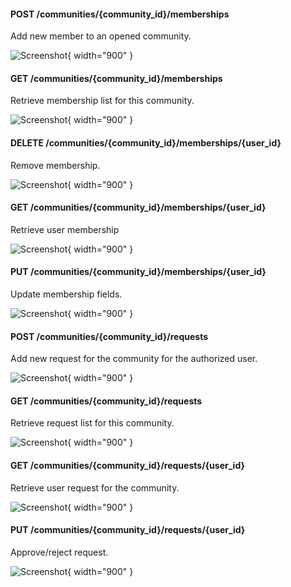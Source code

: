 #### POST  /communities/{community_id}/memberships    
Add new member to an opened community.    

![Screenshot](/docs/img/post_communities_community_id_memberships.png){ width="900" }


#### GET /communities/{community_id}/memberships
Retrieve membership list for this community.

![Screenshot](/docs/img/get_communities_id_memberships.png){ width="900" }


#### DELETE /communities/{community_id}/memberships/{user_id}

Remove membership.

![Screenshot](/docs/img/delete_communities_id_memberships_usr_id.png){ width="900" }


#### GET /communities/{community_id}/memberships/{user_id}
Retrieve user membership

![Screenshot](/docs/img/get_communities_id_memberships_usr_id.png){ width="900" }


#### PUT /communities/{community_id}/memberships/{user_id}
Update membership fields.

![Screenshot](/docs/img/put_communities_id_memberships_usr_id.png){ width="900" }



#### POST  /communities/{community_id}/requests    
Add new request for the community for the authorized user.    

![Screenshot](/docs/img/post_communities_community_id_requests.png){ width="900" }


#### GET /communities/{community_id}/requests
Retrieve request list for this community.

![Screenshot](/docs/img/get_communities_id_requests.png){ width="900" }



#### GET /communities/{community_id}/requests/{user_id}
Retrieve user request for the community.

![Screenshot](/docs/img/get_communities_id_requests_usr_id.png){ width="900" }


#### PUT /communities/{community_id}/requests/{user_id}
Approve/reject request.

![Screenshot](/docs/img/put_communities_id_requests_usr_id.png){ width="900" }